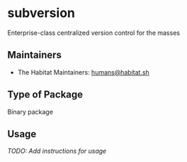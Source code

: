 # subversion

Enterprise-class centralized version control for the masses

## Maintainers

* The Habitat Maintainers: <humans@habitat.sh>

## Type of Package

Binary package

## Usage

*TODO: Add instructions for usage*
